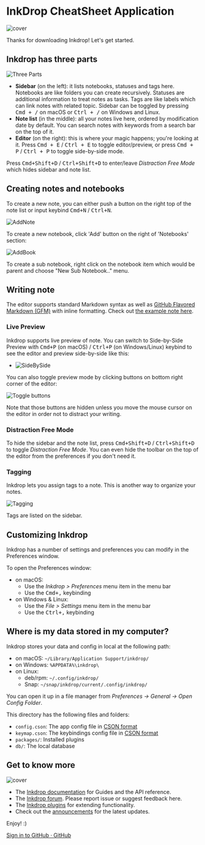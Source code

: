 # InkDrop CheatSheet Application

![cover](https://site-cdn.inkdrop.app/tutorial/welcome-banner.svg)

Thanks for downloading Inkdrop! Let's get started.

## Inkdrop has three parts

![Three Parts](https://site-cdn.inkdrop.app/tutorial/three-parts.svg)

- **Sidebar** (on the left): it lists notebooks, statuses and tags here. Notebooks are like folders you can create recursively. Statuses are additional information to treat notes as tasks. Tags are like labels which can link notes with related topic. Sidebar can be toggled by pressing <kbd>Cmd + /</kbd> on macOS or <kbd>Ctrl + /</kbd> on Windows and Linux.
- **Note list** (in the middle): all your notes live here, ordered by modification date by default. You can search notes with keywords from a search bar on the top of it.
- **Editor** (on the right): this is where your magic happens; you're looking at it. Press <kbd>Cmd + E</kbd> / <kbd>Ctrl + E</kbd> to toggle editor/preview, or press <kbd>Cmd + P</kbd> / <kbd>Ctrl + P</kbd> to toggle side-by-side mode.

Press <kbd>Cmd+Shift+D</kbd> / <kbd>Ctrl+Shift+D</kbd> to enter/leave _Distraction Free Mode_ which hides sidebar and note list.

## Creating notes and notebooks

To create a new note, you can either push a button on the right top of the note list or input keybind <kbd>Cmd+N</kbd> / <kbd>Ctrl+N</kbd>.

![AddNote](https://site-cdn.inkdrop.app/tutorial/basic-usage_addnote.png)

To create a new notebook, click 'Add' button on the right of 'Notebooks' section:

![AddBook](https://site-cdn.inkdrop.app/tutorial/basic-usage_addbook.png)

To create a sub notebook, right click on the notebook item which would be parent and choose "New Sub Notebook.." menu.

## Writing note

The editor supports standard Markdown syntax as well as
[GitHub Flavored Markdown (GFM)](https://docs.inkdrop.app/manual/markdown-cheatsheet) with inline formatting. Check out [the example note here](inkdrop://note:example).

### Live Preview

Inkdrop supports live preview of note. You can switch to Side-by-Side Preview with <kbd>Cmd+P</kbd> (on macOS) / <kbd>Ctrl+P</kbd> (on Windows/Linux) keybind to see the editor and preview side-by-side like this:

  * ![SideBySide](https://site-cdn.inkdrop.app/tutorial/writing-note_sidebyside.png)

You can also toggle preview mode by clicking buttons on bottom right corner of the editor:

![Toggle buttons](https://site-cdn.inkdrop.app/tutorial/writing-note_toggle_buttons.png)

Note that those buttons are hidden unless you move the mouse cursor on the editor in order not to distract your writing.

### Distraction Free Mode

To hide the sidebar and the note list, press <kbd>Cmd+Shift+D</kbd> / <kbd>Ctrl+Shift+D</kbd> to toggle _Distraction Free Mode_.
You can even hide the toolbar on the top of the editor from the preferences if you don't need it.

### Tagging

Inkdrop lets you assign tags to a note.
This is another way to organize your notes.

![Tagging](https://site-cdn.inkdrop.app/tutorial/writing-note_tags.png)

Tags are listed on the sidebar.

## Customizing Inkdrop

Inkdrop has a number of settings and preferences you can modify in the Preferences window.

To open the Preferences window:

- on macOS:
  - Use the _Inkdrop > Preferences_ menu item in the menu bar
  - Use the <kbd>Cmd+,</kbd> keybinding
- on Windows & Linux:
  - Use the _File > Settings_ menu item in the menu bar
  - Use the <kbd>Ctrl+,</kbd> keybinding


## Where is my data stored in my computer?

Inkdrop stores your data and config in local at the following path:

- on macOS: `~/Library/Application Support/inkdrop/`
- on Windows: `%APPDATA%\inkdrop\`
- on Linux:
  - deb/rpm: `~/.config/inkdrop/`
  - Snap: `~/snap/inkdrop/current/.config/inkdrop/`

You can open it up in a file manager from _Preferences -> General -> Open Config Folder_.

This directory has the following files and folders:

- `config.cson`: The app config file in [CSON format](https://github.com/bevry/cson#what-is-cson)
- `keymap.cson`: The keybindings config file in [CSON format](https://github.com/bevry/cson#what-is-cson)
- `packages/`: Installed plugins
- `db/`: The local database


## Get to know more

![cover](https://site-cdn.inkdrop.app/tutorial/learn-more.svg)

 * The [Inkdrop documentation](https://docs.inkdrop.app/) for Guides and the API reference.
 * The [Inkdrop forum](https://forum.inkdrop.app/). Please report issue or suggest feedback here.
 * The [Inkdrop plugins](https://my.inkdrop.app/plugins) for extending functionality.
 * Check out the [announcements](https://forum.inkdrop.app/c/announcements/) for the latest updates.
 
Enjoy! :)

<style>
  img {
    max-width: min(640px, 100%) !important;
  }
  img[alt=cover] {
    max-width: 200px !important;
  }
</style>
[Sign in to GitHub · GitHub](https://github.com/account)